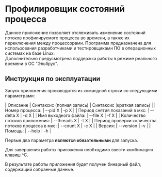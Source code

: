 # Профилировщик состояний процесса  
Данное приложение позволяет отслеживать изменение состояний потоков профилируемого процесса во времени, а также их переключения между процессорами. Программа предназначена для использования разработчиками и тестировщиками ПО в операционных системах на базе Linux.  
Дополнительно предусмотрена поддержка работы в режиме реального времени в ОС "Эльбрус".  

## Инструкция по эксплуатации  
Запуск приложения производится из командной строки со следующими параметрами:  

| Описание | Синтаксис (полная запись) | Синтаксис (краткая запись) |
| Номер процесса: | --pid X | -p X |
| Период снятия показаний в мкс: | --delta X | -d X |
| Имя выходного файла: | --file X | -f X |
| Количество потоков приложения: | --threads X | -t X |
| Период проверки количества потоков процесса в мкс: | --count X | -c X |
| Версия: | --version | -v |
| Помощь: | --help | -h |

Первые два параметра **являются обязательными** для запуска.

Для завершения работы приложения необходимо ввести комбинацию клавиш ^C.

В результате работы приложения будет получен бинарный файл, содержащий собранные данные.
